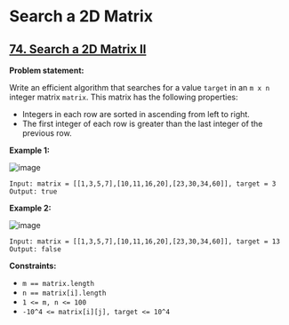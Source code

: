 # Search a 2D Matrix

## [74. Search a 2D Matrix II](https://leetcode.com/problems/search-a-2d-matrix/)

**Problem statement:**

Write an efficient algorithm that searches for a value `target` in an `m x n` integer matrix `matrix`. This matrix has the following properties:

* Integers in each row are sorted in ascending from left to right.
* The first integer of each row is greater than the last integer of the previous row.

**Example 1:**

![image](https://user-images.githubusercontent.com/20440403/180630369-b5e47d10-df12-49f7-8260-31a2b3a09a3b.png)

```
Input: matrix = [[1,3,5,7],[10,11,16,20],[23,30,34,60]], target = 3
Output: true
```

**Example 2:**

![image](https://user-images.githubusercontent.com/20440403/180630377-65a662b1-8e7b-431e-bb7a-36b07a0907ae.png)

```
Input: matrix = [[1,3,5,7],[10,11,16,20],[23,30,34,60]], target = 13
Output: false
```

**Constraints:**

* `m == matrix.length`
* `n == matrix[i].length`
* `1 <= m, n <= 100`
* `-10^4 <= matrix[i][j], target <= 10^4`
